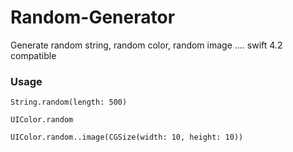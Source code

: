 # Random-Generator
Generate random string, random color, random image .... swift 4.2 compatible

### Usage 

```
String.random(length: 500)
```

```
UIColor.random
```

```
UIColor.random..image(CGSize(width: 10, height: 10))
```
